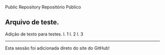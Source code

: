 Public Repository
Repositório Público

Arquivo de teste.
-----------------
Adição de texto para testes.
l. 1
l. 2
l. 3

-----------------------------

Esta sessão foi adicionada direto do site do GitHub!
